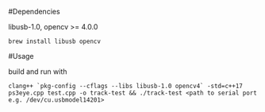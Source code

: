 #Dependencies

libusb-1.0, opencv >= 4.0.0

```
brew install libusb opencv
```

#Usage

build and run with

```
clang++ `pkg-config --cflags --libs libusb-1.0 opencv4` -std=c++17 ps3eye.cpp test.cpp -o track-test && ./track-test <path to serial port e.g. /dev/cu.usbmodel14201>
```
